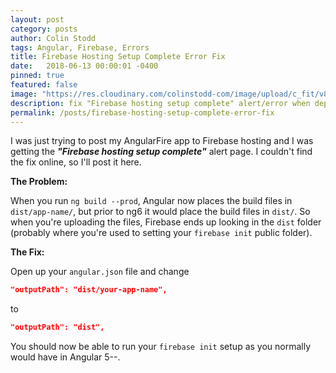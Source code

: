 ```yaml
---
layout: post
category: posts
author: Colin Stodd
tags: Angular, Firebase, Errors
title: Firebase Hosting Setup Complete Error Fix
date:   2018-06-13 00:00:01 -0400
pinned: true
featured: false
image: "https://res.cloudinary.com/colinstodd-com/image/upload/c_fit/v86saw7fsim04orhctll.png"
description: fix "Firebase hosting setup complete" alert/error when deploying Angular 6 app to firebase hosting.
permalink: /posts/firebase-hosting-setup-complete-error-fix
---
```


I was just trying to post my AngularFire app to Firebase hosting and I was getting the ***"Firebase hosting setup complete"*** alert page. I couldn't find the fix online, so I'll post it here.

**The Problem:**

When you run `ng build --prod`, Angular now places the build files in `dist/app-name/`, but prior to ng6 it would place the build files in `dist/`. So when you're uploading the files, Firebase ends up looking in the `dist` folder (probably where you're used to setting your `firebase init` public folder).

**The Fix:**

Open up your `angular.json` file and change

```json
"outputPath": "dist/your-app-name",
```

to

```json
"outputPath": "dist",
```

You should now be able to run your `firebase init` setup as you normally would have in Angular 5--.